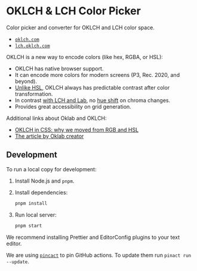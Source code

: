 # OKLCH & LCH Color Picker

Color picker and converter for OKLCH and LCH color space.

- [`oklch.com`](https://oklch.com)
- [`lch.oklch.com`](https://lch.oklch.com)

OKLCH is a new way to encode colors (like hex, RGBA, or HSL):

- OKLCH has native browser support.
- It can encode more colors for modern screens (P3, Rec. 2020, and beyond).
- [Unlike HSL], OKLCH always has predictable contrast
  after color transformation.
- In contrast [with LCH and Lab], no [hue shift] on chroma changes.
- Provides great accessibility on grid generation.

Additional links about Oklab and OKLCH:

- [OKLCH in CSS: why we moved from RGB and HSL](https://evilmartians.com/chronicles/oklch-in-css-why-quit-rgb-hsl)
- [The article by Oklab creator](https://bottosson.github.io/posts/oklab/)

[Unlike HSL]: https://wildbit.com/blog/accessible-grid-stop-using-hsl-for-color-systems
[with LCH and Lab]: https://bottosson.github.io/posts/oklab/#blending-colors
[hue shift]: https://lch.oklch.com/#35,55,297,100

## Development

To run a local copy for development:

1. Install Node.js and `pnpm`.
2. Install dependencies:

   ```sh
   pnpm install
   ```

3. Run local server:

   ```sh
   pnpm start
   ```

We recommend installing Prettier and EditorConfig plugins to your text editor.

We are using [`pincact`](https://github.com/suzuki-shunsuke/pinact) to pin GitHub actions. To update them run `pinact run --update`.
